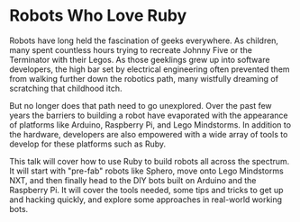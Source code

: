 Robots Who Love Ruby
====================

Robots have long held the fascination of geeks everywhere. As children, many spent countless hours trying to recreate Johnny Five or the Terminator with their Legos. As those geeklings grew up into software developers, the high bar set by electrical engineering often prevented them from walking further down the robotics path, many wistfully dreaming of scratching that childhood itch.

But no longer does that path need to go unexplored. Over the past few years the barriers to building a robot have evaporated with the appearance of platforms like Arduino, Raspberry Pi, and Lego Mindstorms. In addition to the hardware, developers are also empowered with a wide array of tools to develop for these platforms such as Ruby.

This talk will cover how to use Ruby to build robots all across the spectrum. It will start with "pre-fab" robots like Sphero, move onto Lego Mindstorms NXT, and then finally head to the DIY bots built on Arduino and the Raspberry Pi. It will cover the tools needed, some tips and tricks to get up and hacking quickly, and explore some approaches in real-world working bots.